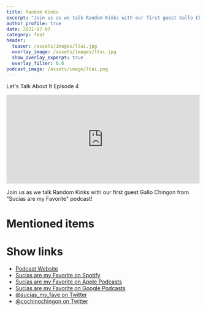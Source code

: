 ```yaml
---
title: Random Kinks
excerpt: "Join us as we talk Random Kinks with our first guest Gallo Chingon from 'Sucias are my Favorite' podcast!"
author_profile: true
date: 2021-07-07
category: feat
header:
  teaser: /assets/images/ltai.jpg
  overlay_image: /assets/images/ltai.jpg
  show_overlay_experpt: true
  overlay_filter: 0.6
podcast_image: /assets/image/ltai.png
---
```

Let's Talk About It Episode 4

<iframe src="https://open.spotify.com/embed/episode/2yT9eCEMoTDO8RrCZ9sD0B" width="100%" height="232" frameBorder="0" allowtransparency="true" allow="encrypted-media"></iframe>

Join us as we talk Random Kinks with our first guest Gallo Chingon from "Sucias are my Favorite" podcast!

# Mentioned items



# Show links

* <i class=fas fa-link></i> [Podcast Website](https://cochinochingon.com)
* <i class=fab fa-spotify></i> [Sucias are my Favorite on Spotify](https://open.spotify.com/show/3XjoipCU3QzeIaQAAQpBdW)
* <i class=fas fa-podcast></i> [Sucias are my Favorite on Apple Podcasts](https://podcasts.apple.com/us/podcast/sucias-are-my-favorite/id1548173787)
* <i class=fab fa-google-play></i> [Sucias are my Favorite on Google Podcasts](https://podcasts.google.com/feed/aHR0cHM6Ly9hbmNob3IuZm0vcy80MjI0YzYzYy9wb2RjYXN0L3Jzcw==)
* <i class=fab fa-twitter></i> [@sucias_my_fave on Twitter](https://twitter.com/sucias_my_fave)
* <i class=fab fa-twitter></i> [@cochinochingon on Twitter](https://twitter.com/cochinochingon)

